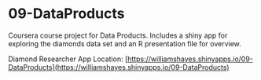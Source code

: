# 09-DataProducts

Coursera course project for Data Products.  Includes a shiny app for exploring the diamonds data set and an R presentation file for overview.

Diamond Researcher App Location: [https://williamshayes.shinyapps.io/09-DataProducts](https://williamshayes.shinyapps.io/09-DataProducts)